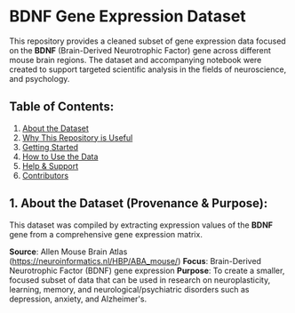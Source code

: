# BDNF Gene Expression Dataset

This repository provides a cleaned subset of gene expression data focused on the **BDNF** (Brain-Derived Neurotrophic Factor) gene across different mouse brain regions. The dataset and accompanying notebook were created to support targeted scientific analysis in the fields of neuroscience, and psychology.

## Table of Contents:
1. [About the Dataset](#about-the-dataset)
2. [Why This Repository is Useful](#why-this-repository-is-useful)
3. [Getting Started](#getting-started)
4. [How to Use the Data](#how-to-use-the-data)
5. [Help & Support](#help--support)
6. [Contributors](#contributors)

## 1. About the Dataset (Provenance & Purpose): 

This dataset was compiled by extracting expression values of the **BDNF** gene from a comprehensive gene expression matrix.

**Source**: Allen Mouse Brain Atlas (https://neuroinformatics.nl/HBP/ABA_mouse/)
**Focus**: Brain-Derived Neurotrophic Factor (BDNF) gene expression
**Purpose**: To create a smaller, focused subset of data that can be used in research on neuroplasticity, learning, memory, and neurological/psychiatric disorders such as depression, anxiety, and Alzheimer's.
